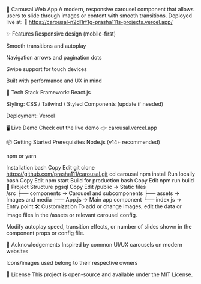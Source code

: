 🎠 Carousal Web App
A modern, responsive carousel component that allows users to slide through images or content with smooth transitions. Deployed live at:
🔗 https://carousal-n2dl1rf1g-prasha111s-projects.vercel.app/

✨ Features
Responsive design (mobile-first)

Smooth transitions and autoplay

Navigation arrows and pagination dots

Swipe support for touch devices

Built with performance and UX in mind

🚀 Tech Stack
Framework: React.js

Styling: CSS / Tailwind / Styled Components (update if needed)

Deployment: Vercel

🖥️ Live Demo
Check out the live demo 👉 carousal.vercel.app

📦 Getting Started
Prerequisites
Node.js (v14+ recommended)

npm or yarn

Installation
bash
Copy
Edit
git clone https://github.com/prasha111/carousal.git
cd carousal
npm install
Run locally
bash
Copy
Edit
npm start
Build for production
bash
Copy
Edit
npm run build
📁 Project Structure
pgsql
Copy
Edit
/public         → Static files  
/src
  ├── components → Carousel and subcomponents
  ├── assets     → Images and media
  ├── App.js     → Main app component
  └── index.js   → Entry point
🛠️ Customization
To add or change images, edit the data or image files in the /assets or relevant carousel config.

Modify autoplay speed, transition effects, or number of slides shown in the component props or config file.

🙌 Acknowledgements
Inspired by common UI/UX carousels on modern websites

Icons/images used belong to their respective owners

📃 License
This project is open-source and available under the MIT License.

